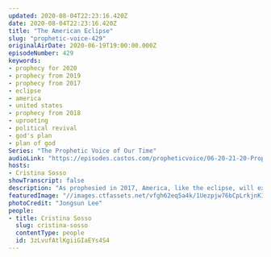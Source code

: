 ```yaml
---
updated: 2020-08-04T22:23:16.420Z
date: 2020-08-04T22:23:16.420Z
title: "The American Eclipse"
slug: "prophetic-voice-429"
originalAirDate: 2020-06-19T19:00:00.000Z
episodeNumber: 429
keywords:
- prophecy for 2020
- prophecy from 2019
- prophecy from 2017
- eclipse
- america
- united states
- prophecy from 2018
- uprooting
- political revival
- god's plan
- plan of god
Series: "The Prophetic Voice of Our Time"
audioLink: "https://episodes.castos.com/propheticvoice/06-20-21-20-Prophetic-Voice-of-our-Time-[mixdown]-01.mp3"
hosts:
- Cristina Sosso
showTranscript: false
description: "As prophesied in 2017, America, like the eclipse, will experience a time where darkness will abound, but it will be for just a short period of time. Remain hopeful. There will be major changes, upheavals, and things the church has never seen before. We must continue to focus on God and pray."
featuredImage: "//images.ctfassets.net/vfgh62eq5a4k/1Uezpjw76bCpLrkjnKIDVl/9d19050ca5410ad2001b31fa9a4f349d/jongsun-lee-F-pSZO_jeE8-unsplash__1_.jpg"
photoCredit: "Jongsun Lee"
people:
- title: Cristina Sosso
  slug: cristina-sosso
  contentType: people
  id: 3zLvufAtlKgiiGIaEYs4S4
---
```

